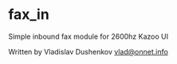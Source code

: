 fax_in
======

Simple inbound fax module for 2600hz Kazoo UI

Written by Vladislav Dushenkov vlad@onnet.info
